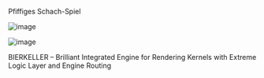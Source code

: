 Pfiffiges Schach-Spiel



![image](https://github.com/user-attachments/assets/808dd799-2c45-405a-a474-fb6187e7fa3e)


![image](https://github.com/user-attachments/assets/1e256d8e-c532-4ffc-a214-f006caa75732)



BIERKELLER – Brilliant Integrated Engine for Rendering Kernels with Extreme Logic Layer and Engine Routing
